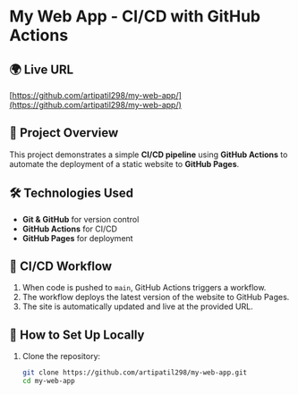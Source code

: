 # My Web App - CI/CD with GitHub Actions

## 🌍 Live URL  
[https://github.com/artipatil298/my-web-app/](https://github.com/artipatil298/my-web-app/)

## 📜 Project Overview  
This project demonstrates a simple **CI/CD pipeline** using **GitHub Actions** to automate the deployment of a static website to **GitHub Pages**.

## 🛠️ Technologies Used  
- **Git & GitHub** for version control  
- **GitHub Actions** for CI/CD  
- **GitHub Pages** for deployment  

## 🚀 CI/CD Workflow  
1. When code is pushed to `main`, GitHub Actions triggers a workflow.  
2. The workflow deploys the latest version of the website to GitHub Pages.  
3. The site is automatically updated and live at the provided URL.  

## 📄 How to Set Up Locally  
1. Clone the repository:  
   ```bash
   git clone https://github.com/artipatil298/my-web-app.git
   cd my-web-app